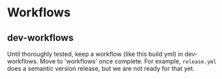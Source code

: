 # Workflows

## dev-workflows 

Until thoroughly tested, keep a workflow (like this build yml) in dev-workflows. Move to 'workflows' once complete.
For example, `release.yml` does a semantic version release, but we are not ready for that yet.